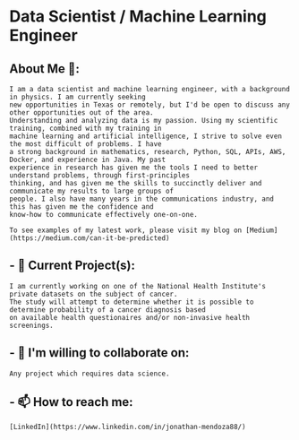 # Data Scientist / Machine Learning Engineer

## About Me 👋:
    I am a data scientist and machine learning engineer, with a background in physics. I am currently seeking
    new opportunities in Texas or remotely, but I'd be open to discuss any other opportunities out of the area. 
    Understanding and analyzing data is my passion. Using my scientific training, combined with my training in 
    machine learning and artificial intelligence, I strive to solve even the most difficult of problems. I have 
    a strong background in mathematics, research, Python, SQL, APIs, AWS, Docker, and experience in Java. My past 
    experience in research has given me the tools I need to better understand problems, through first-principles 
    thinking, and has given me the skills to succinctly deliver and communicate my results to large groups of 
    people. I also have many years in the communications industry, and this has given me the confidence and 
    know-how to communicate effectively one-on-one. 

    To see examples of my latest work, please visit my blog on [Medium](https://medium.com/can-it-be-predicted)


## - 🔭 Current Project(s):
    I am currently working on one of the National Health Institute's private datasets on the subject of cancer. 
    The study will attempt to determine whether it is possible to determine probability of a cancer diagnosis based 
    on available health questionaires and/or non-invasive health screenings.

## - 👯 I'm willing to collaborate on:
    Any project which requires data science.

## - 📫 How to reach me:
    [LinkedIn](https://www.linkedin.com/in/jonathan-mendoza88/)

